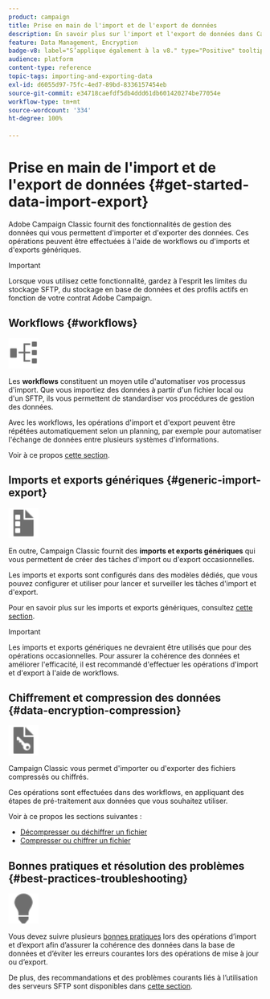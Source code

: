 ```yaml
---
product: campaign
title: Prise en main de l'import et de l'export de données
description: En savoir plus sur l'import et l'export de données dans Campaign
feature: Data Management, Encryption
badge-v8: label="S’applique également à la v8." type="Positive" tooltip="S’applique également à Campaign v8."
audience: platform
content-type: reference
topic-tags: importing-and-exporting-data
exl-id: d6055d97-75fc-4ed7-89bd-8336157454eb
source-git-commit: e34718caefdf5db4ddd61db601420274be77054e
workflow-type: tm+mt
source-wordcount: '334'
ht-degree: 100%

---
```


# Prise en main de l&#39;import et de l&#39;export de données {#get-started-data-import-export}



Adobe Campaign Classic fournit des fonctionnalités de gestion des données qui vous permettent d&#39;importer et d&#39;exporter des données. Ces opérations peuvent être effectuées à l&#39;aide de workflows ou d&#39;imports et d&#39;exports génériques.

>[!IMPORTANT]
>
>Lorsque vous utilisez cette fonctionnalité, gardez à l&#39;esprit les limites du stockage SFTP, du stockage en base de données et des profils actifs en fonction de votre contrat Adobe Campaign.

## Workflows {#workflows}

<img src="assets/do-not-localize/icon_workflows.svg" width="60px">

Les **workflows** constituent un moyen utile d&#39;automatiser vos processus d&#39;import. Que vous importiez des données à partir d&#39;un fichier local ou d&#39;un SFTP, ils vous permettent de standardiser vos procédures de gestion des données.

Avec les workflows, les opérations d&#39;import et d&#39;export peuvent être répétées automatiquement selon un planning, par exemple pour automatiser l&#39;échange de données entre plusieurs systèmes d&#39;informations.

Voir à ce propos [cette section](../../platform/using/import-export-workflows.md).

## Imports et exports génériques {#generic-import-export}

<img src="assets/do-not-localize/icon_templates.svg" width="60px">

En outre, Campaign Classic fournit des **imports et exports génériques** qui vous permettent de créer des tâches d&#39;import ou d&#39;export occasionnelles.

Les imports et exports sont configurés dans des modèles dédiés, que vous pouvez configurer et utiliser pour lancer et surveiller les tâches d&#39;import et d&#39;export.

Pour en savoir plus sur les imports et exports génériques, consultez [cette section](../../platform/using/about-generic-imports-exports.md).

>[!IMPORTANT]
>Les imports et exports génériques ne devraient être utilisés que pour des opérations occasionnelles. Pour assurer la cohérence des données et améliorer l&#39;efficacité, il est recommandé d&#39;effectuer les opérations d&#39;import et d&#39;export à l&#39;aide de workflows.

## Chiffrement et compression des données {#data-encryption-compression}

<img src="assets/do-not-localize/icon_encrypt.svg" width="60px">

Campaign Classic vous permet d&#39;importer ou d&#39;exporter des fichiers compressés ou chiffrés.

Ces opérations sont effectuées dans des workflows, en appliquant des étapes de pré-traitement aux données que vous souhaitez utiliser.

Voir à ce propos les sections suivantes :

* [Décompresser ou déchiffrer un fichier](../../platform/using/unzip-decrypt.md)
* [Compresser ou chiffrer un fichier](../../platform/using/zip-encrypt.md)

## Bonnes pratiques et résolution des problèmes {#best-practices-troubleshooting}

<img src="assets/do-not-localize/icon_bestpractices.svg" width="60px">

Vous devez suivre plusieurs [bonnes pratiques](../../platform/using/import-export-best-practices.md) lors des opérations d’import et d’export afin d’assurer la cohérence des données dans la base de données et d’éviter les erreurs courantes lors des opérations de mise à jour ou d’export.

De plus, des recommandations et des problèmes courants liés à l’utilisation des serveurs SFTP sont disponibles dans [cette section](../../platform/using/sftp-server-usage.md).
